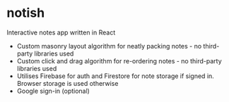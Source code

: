 # notish
Interactive notes app written in React
- Custom masonry layout algorithm for neatly packing notes - no third-party libraries used
- Custom click and drag algorithm for re-ordering notes - no third-party libraries used
- Utilises Firebase for auth and Firestore for note storage if signed in. Browser storage is used otherwise
- Google sign-in (optional)
